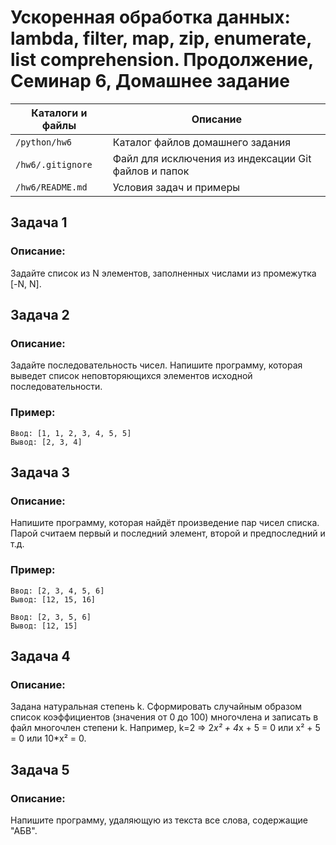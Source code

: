 # Ускоренная обработка данных: lambda, filter, map, zip, enumerate, list comprehension. Продолжение, Семинар 6, Домашнее задание

Каталоги и файлы  | Описание
------------------|-----------------------------------------------------
`/python/hw6`     | Каталог файлов домашнего задания
`/hw6/.gitignore` | Файл для исключения из индексации Git файлов и папок
`/hw6/README.md`  | Условия задач и примеры

## Задача 1

### Описание:

Задайте список из N элементов, заполненных числами из промежутка [-N, N].

## Задача 2

### Описание:

Задайте последовательность чисел. Напишите программу, которая выведет список неповторяющихся элементов исходной последовательности.

### Пример:

```
Ввод: [1, 1, 2, 3, 4, 5, 5]
Вывод: [2, 3, 4]
```

## Задача 3

### Описание:

Напишите программу, которая найдёт произведение пар чисел списка. Парой считаем первый и последний элемент, второй и предпоследний и т.д.

### Пример:

```
Ввод: [2, 3, 4, 5, 6]
Вывод: [12, 15, 16]
```
```
Ввод: [2, 3, 5, 6]
Вывод: [12, 15]
```

## Задача 4

### Описание:

Задана натуральная степень k. Сформировать случайным образом список коэффициентов (значения от 0 до 100) многочлена и записать в файл многочлен степени k. Например, k=2 => 2*x² + 4*x + 5 = 0 или x² + 5 = 0 или 10*x² = 0.

## Задача 5

### Описание:

Напишите программу, удаляющую из текста все слова, содержащие "АБВ".

